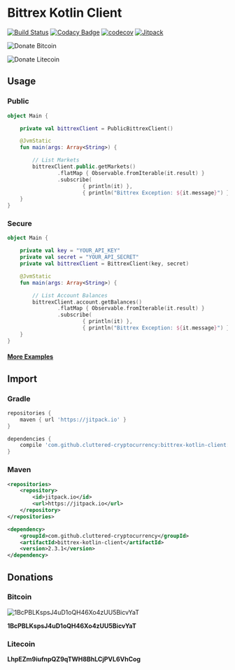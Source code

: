 # Bittrex Kotlin Client

[![Build Status](https://travis-ci.org/cluttered-cryptocurrency/bittrex-kotlin-client.svg?branch=master)](https://travis-ci.org/cluttered-cryptocurrency/bittrex-kotlin-client)
[![Codacy Badge](https://api.codacy.com/project/badge/Grade/15e3e33b590d42d2a73955c33a90ff9a)](https://www.codacy.com/app/cluttered-code/bittrex-kotlin-client?utm_source=github.com&amp;utm_medium=referral&amp;utm_content=cluttered-cryptocurrency/bittrex-kotlin-client&amp;utm_campaign=Badge_Grade)
[![codecov](https://codecov.io/gh/cluttered-cryptocurrency/bittrex-kotlin-client/branch/master/graph/badge.svg)](https://codecov.io/gh/cluttered-cryptocurrency/bittrex-kotlin-client)
[![Jitpack](https://jitpack.io/v/cluttered-cryptocurrency/bittrex-kotlin-client.svg)](https://jitpack.io/#cluttered-cryptocurrency/bittrex-kotlin-client)

![Donate Bitcoin](https://img.shields.io/badge/Donate_Bitcoin-1BcPBLKspsJ4uD1oQH46Xo4zUU5BicvYaT-yellow.svg)

![Donate Litecoin](https://img.shields.io/badge/Donate_Litecoin-LhpEZm9iufnpQZ9qTWH8BhLCjPVL6VhCog-a4a4a8.svg)

## Usage

### Public
```kotlin
object Main {

    private val bittrexClient = PublicBittrexClient()

    @JvmStatic
    fun main(args: Array<String>) {

        // List Markets
        bittrexClient.public.getMarkets()
                .flatMap { Observable.fromIterable(it.result) }
                .subscribe(
                        { println(it) },
                        { println("Bittrex Exception: ${it.message}") })
    }
}
```

### Secure
```kotlin
object Main {

    private val key = "YOUR_API_KEY"
    private val secret = "YOUR_API_SECRET"
    private val bittrexClient = BittrexClient(key, secret)

    @JvmStatic
    fun main(args: Array<String>) {

        // List Account Balances
        bittrexClient.account.getBalances()
                .flatMap { Observable.fromIterable(it.result) }
                .subscribe(
                        { println(it) },
                        { println("Bittrex Exception: ${it.message}") })
    }
}
```

#### [More Examples](https://github.com/cluttered-cryptocurrency/bittrex-kotlin-client/tree/master/src/main/kotlin/com/cluttered/cryptocurrency/examples)

## Import

### Gradle
```groovy
repositories {
    maven { url 'https://jitpack.io' }
}

dependencies {
    compile 'com.github.cluttered-cryptocurrency:bittrex-kotlin-client:2.3.1'
}
```

### Maven
```xml
<repositories>
    <repository>
        <id>jitpack.io</id>
        <url>https://jitpack.io</url>
    </repository>
</repositories>

<dependency>
    <groupId>com.github.cluttered-cryptocurrency</groupId>
    <artifactId>bittrex-kotlin-client</artifactId>
    <version>2.3.1</version>
</dependency>
```

## Donations

### Bitcoin
![1BcPBLKspsJ4uD1oQH46Xo4zUU5BicvYaT](https://raw.githubusercontent.com/cluttered-cryptocurrency/bittrex-kotlin-client/master/qr-codes/bitcoin-qr-1BcPBLKspsJ4uD1oQH46Xo4zUU5BicvYaT.png)

**1BcPBLKspsJ4uD1oQH46Xo4zUU5BicvYaT**

### Litecoin
**LhpEZm9iufnpQZ9qTWH8BhLCjPVL6VhCog**